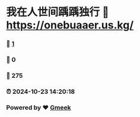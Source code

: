 # 我在人世间踽踽独行 :link: https://onebuaaer.us.kg/ 
### :page_facing_up: [1](https://onebuaaer.us.kg//tag.html) 
### :speech_balloon: 0 
### :hibiscus: 275 
### :alarm_clock: 2024-10-23 14:20:18 
### Powered by :heart: [Gmeek](https://github.com/Meekdai/Gmeek)
